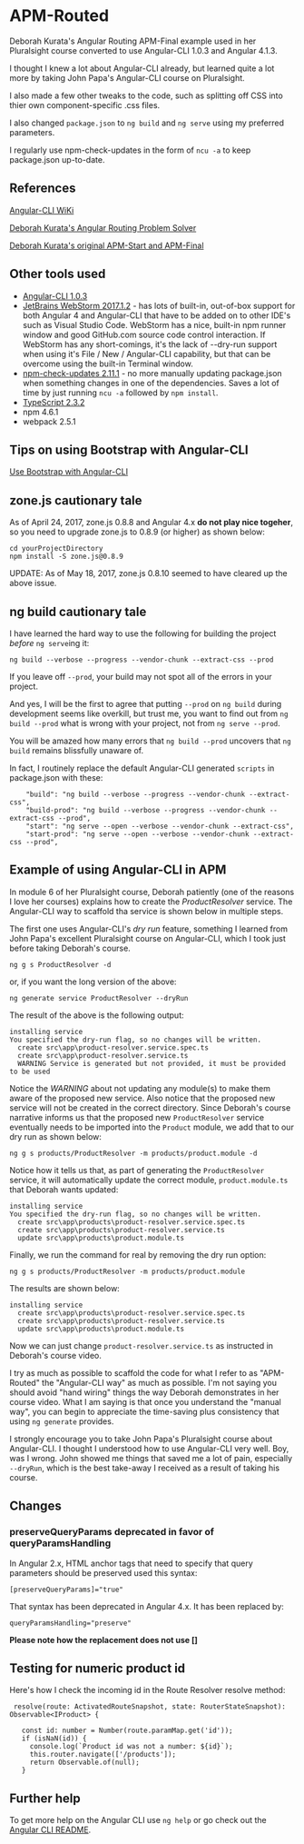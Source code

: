 # APM-Routed

Deborah Kurata's Angular Routing APM-Final example used in her Pluralsight course converted to use Angular-CLI 1.0.3 and Angular 4.1.3.

I thought I knew a lot about Angular-CLI already, but learned quite a lot more by taking John Papa's Angular-CLI course on Pluralsight.

I also made a few other tweaks to the code, such as splitting off CSS into thier own component-specific .css files.

I also changed `package.json` to `ng build` and `ng serve` using my preferred parameters.

I regularly use npm-check-updates in the form of `ncu -a` to keep package.json up-to-date.

## References

[Angular-CLI WiKi](https://github.com/angular/angular-cli/wiki)

[Deborah Kurata's Angular Routing Problem Solver](http://blogs.msmvps.com/deborahk/angular-routing-problem-solver/)

[Deborah Kurata's original APM-Start and APM-Final](https://github.com/DeborahK/Angular-Routing)

## Other tools used

* [Angular-CLI 1.0.3](https://github.com/angular/angular-cli/wiki)
* [JetBrains WebStorm 2017.1.2](https://www.jetbrains.com/webstorm/) - has lots of built-in, out-of-box support for both Angular 4 and Angular-CLI that have to be added on to other IDE's such as Visual Studio Code.  WebStorm has a nice, built-in npm runner window and good GitHub.com source code control interaction.  If WebStorm has any short-comings, it's the lack of --dry-run support when using it's File / New / Angular-CLI capability, but that can be overcome using the built-in Terminal window.
* [npm-check-updates 2.11.1](https://www.npmjs.com/package/npm-check-updates) - no more manually updating package.json when something changes in one of the dependencies.  Saves a lot of time by just running `ncu -a` followed by `npm install`.
* [TypeScript 2.3.2](https://www.npmjs.com/package/typescript)
* npm 4.6.1
* webpack 2.5.1

## Tips on using Bootstrap with Angular-CLI
 
 [Use Bootstrap with Angular-CLI](https://github.com/angular/angular-cli/wiki/stories-include-bootstrap)

## zone.js cautionary tale
As of April 24, 2017, zone.js 0.8.8 and Angular 4.x __do not play nice togeher__, so you need to upgrade zone.js to 0.8.9 (or higher) as shown below:
```
cd yourProjectDirectory
npm install -S zone.js@0.8.9
```

UPDATE: As of May 18, 2017, zone.js 0.8.10 seemed to have cleared up the above issue.

## ng build cautionary tale

I have learned the hard way to use the following for building the project _before_ `ng serve`ing it:

```
ng build --verbose --progress --vendor-chunk --extract-css --prod
```


If you leave off `--prod`, your build may not spot all of the errors in your project.  

And yes, I will be the first to agree that putting `--prod` on `ng build` during development seems like overkill, but trust me, you want to find out from `ng build --prod` what is wrong with your project, not from `ng serve --prod`.

You will be amazed how many errors that `ng build --prod` uncovers that `ng build` remains blissfully unaware of.
 
In fact, I routinely replace the default Angular-CLI generated `scripts` in package.json with these:
```
    "build": "ng build --verbose --progress --vendor-chunk --extract-css",
    "build-prod": "ng build --verbose --progress --vendor-chunk --extract-css --prod",
    "start": "ng serve --open --verbose --vendor-chunk --extract-css",
    "start-prod": "ng serve --open --verbose --vendor-chunk --extract-css --prod",
```

## Example of using Angular-CLI in APM

In module 6 of her Pluralsight course, Deborah patiently (one of the reasons I love her courses) explains how to create the _ProductResolver_ service.
The Angular-CLI way to scaffold tha service is shown below in multiple steps.  

The first one uses Angular-CLI's _dry run_ feature, something I learned from John Papa's excellent Pluralsight course on Angular-CLI, which I took just before taking Deborah's course.

`ng g s ProductResolver -d`

or, if you want the long version of the above:

`ng generate service ProductResolver --dryRun`

The result of the above is the following output:

```
installing service
You specified the dry-run flag, so no changes will be written.
  create src\app\product-resolver.service.spec.ts
  create src\app\product-resolver.service.ts
  WARNING Service is generated but not provided, it must be provided to be used
```

Notice the _WARNING_ about not updating any module(s) to make them aware of the proposed new service.
Also notice that the proposed new service will not be created in the correct directory.
Since Deborah's course narrative informs us that the proposed new `ProductResolver` service eventually needs to be imported into the `Product` module,
we add that to our dry run as shown below:

`ng g s products/ProductResolver -m products/product.module -d`


Notice how it tells us that, as part of generating the `ProductResolver` service, it will automatically update the correct module, `product.module.ts` that Deborah wants updated:
```
installing service
You specified the dry-run flag, so no changes will be written.
  create src\app\products\product-resolver.service.spec.ts
  create src\app\products\product-resolver.service.ts
  update src\app\products\product.module.ts
```


Finally, we run the command for real by removing the dry run option:

`ng g s products/ProductResolver -m products/product.module`

The results are shown below:

```
installing service
  create src\app\products\product-resolver.service.spec.ts
  create src\app\products\product-resolver.service.ts
  update src\app\products\product.module.ts
```

Now we can just change `product-resolver.service.ts` as instructed in Deborah's course video.

I try as much as possible to scaffold the code for what I refer to as "APM-Routed" the "Angular-CLI way" as much as possible.
I'm not saying you should avoid "hand wiring" things the way Deborah demonstrates in her course video.
What I am saying is that once you understand the "manual way", you can begin to appreciate the time-saving plus consistency that using `ng generate` provides.

I strongly encourage you to take John Papa's Pluralsight course about Angular-CLI. 
I thought I understood how to use Angular-CLI very well.
Boy, was I wrong.
John showed me things that saved me a lot of pain, especially `--dryRun`, which is the best take-away I received as a result of taking his course.


## Changes

### preserveQueryParams deprecated in favor of queryParamsHandling

In Angular 2.x, HTML anchor tags that need to specify that query parameters should be preserved used this syntax: 

`[preserveQueryParams]="true"` 

That syntax has been deprecated in Angular 4.x.  It has been replaced by:
 
 `queryParamsHandling="preserve"`
 
 __Please note how the replacement does not use []__

## Testing for numeric product id

Here's how I check the incoming id in the Route Resolver resolve method:


 ```
  resolve(route: ActivatedRouteSnapshot, state: RouterStateSnapshot): Observable<IProduct> {

    const id: number = Number(route.paramMap.get('id')); 
    if (isNaN(id)) {
      console.log(`Product id was not a number: ${id}`);
      this.router.navigate(['/products']);
      return Observable.of(null);
    }
```

## Further help

To get more help on the Angular CLI use `ng help` or go check out the [Angular CLI README](https://github.com/angular/angular-cli/blob/master/README.md).


```
